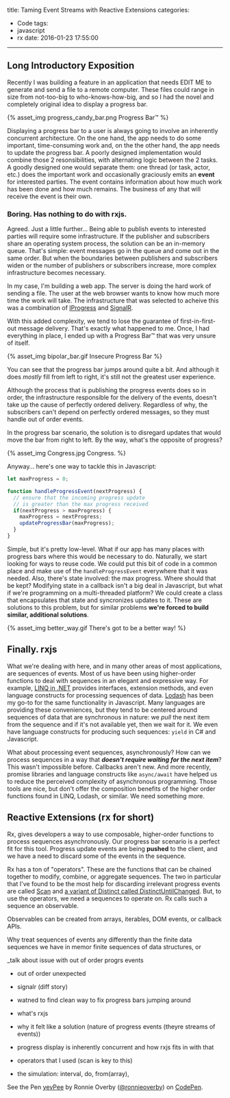 title: Taming Event Streams with Reactive Extensions
categories:
  - Code
tags:
  - javascript
  - rx
date: 2016-01-23 17:55:00
---
## Long Introductory Exposition

Recently I was building a feature in an application that needs EDIT ME to generate and send a file to a remote computer. These files could range in size from not-too-big to who-knows-how-big, and so I had the novel and completely original idea to display a progress bar.

{% asset_img progress_candy_bar.png Progress Bar™ %}

Displaying a progress bar to a user is always going to involve an inherently concurrent architecture. On the one hand, the app needs to do some important, time-consuming work and, on the the other hand, the app needs to update the progress bar. A poorly designed implementation would combine those 2 resonsibilities, with alternating logic between the 2 tasks. A goodly designed one would separate them: one thread (or task, actor, etc.) does the important work and occasionally graciously emits an **event** for interested parties. The event contains information about how much work has been done and how much remains. The business of any that will receive the event is their own.

### Boring. Has nothing to do with rxjs.

Agreed. Just a little further… Being able to publish events to interested parties will require some infrastructure. If the publisher and subscribers share an operating system process, the solution can be an in-memory queue. That's simple: event messages go in the queue and come out in the same order. But when the boundaries between publishers and subscribers widen or the number of publishers or subscribers increase, more complex infrastructure becomes necessary. 

In my case, I'm building a web app. The server is doing the hard work of sending a file. The user at the web browser wants to know how much more time the work will take. The infrastructure that was selected to acheive this was a combination of [IProgress<T>](http://blogs.msdn.com/b/dotnet/archive/2012/06/06/async-in-4-5-enabling-progress-and-cancellation-in-async-apis.aspx) and [SignalR](http://www.asp.net/signalr).

With this added complexity, we tend to lose the guarantee of first-in-first-out message delivery. That's exactly what happened to me. Once, I had everything in place, I ended up with a Progress Bar™ that was very unsure of itself.

{% asset_img bipolar_bar.gif Insecure Progress Bar %} 

You can see that the progress bar jumps around quite a bit. And although it does *mostly* fill from left to right, it's still not the greatest user experience.

Although the process that is publishing the progress events does so in order, the infrastructure responsible for the delivery of the events, doesn't take up the cause of perfectly ordered delivery. Regardless of why, the subscribers can't depend on perfectly ordered messages, so they must handle out of order events.

In the progress bar scenario, the solution is to disregard updates that would move the bar from right to left. By the way, what's the opposite of progress? 

{% asset_img Congress.jpg Congress. %}

Anyway… here's one way to tackle this in Javascript:

```javascript
let maxProgress = 0;

function handleProgressEvent(nextProgress) {
  // ensure that the incoming progress update
  // is greater than the max progress received
  if(nextProgress > maxProgress) {  
    maxProgress = nextProgress;
    updateProgressBar(maxProgress);
  }
}
```

Simple, but it's pretty low-level. What if our app has many places with progress bars where this would be necessary to do. Naturally, we start looking for ways to reuse code. We could put this bit of code in a common place and make use of the `handleProgressEvent` everywhere that it was needed. Also, there's state involved: the max progress. Where should that be kept? Modifying state in a callback isn't a big deal in Javascript, but what if we're programming on a multi-threaded platform? We could create a class that encapsulates that state and syncronizes updates to it. These are solutions to this problem, but for similar problems **we're forced to build similar, additional solutions**.

{% asset_img better_way.gif There's got to be a better way! %}

## Finally. rxjs

What we're dealing with here, and in many other areas of most applications, are sequences of events. Most of us have been using higher-order functions to deal with sequences in an elegant and expressive way. For example, [LINQ in .NET](https://msdn.microsoft.com/en-us/library/bb397926.aspx) provides interfaces, extension methods, and even language constructs for processing sequences of data. [Lodash](https://lodash.com/) has been my go-to for the same functionality in Javascript. Many languages are providing these conveniences, but they tend to be centered around sequences of data that are synchronous in nature: we *pull* the next item from the sequence and if it's not available yet, then we wait for it. We even have language constructs for producing such sequences: `yield` in C# and Javascript.

What about processing event sequences, asynchronously? How can we process sequences in a way that ***doesn't require waiting for the next item***? This wasn't impossible before. Callbacks aren't new. And more recently, promise libraries and language constructs like `async/await` have helped us to reduce the perceived complexity of asynchronous programming. Those tools are nice, but don't offer the composition benefits of the higher order functions found in LINQ, Lodash, or similar. We need something more.

## Reactive Extensions (rx for short)

Rx, gives developers a way to use composable, higher-order functions to process sequences asynchronously. Our progress bar scenario is a perfect fit for this tool. Progress update events are being **pushed** to the client, and we have a need to discard some of the events in the sequence.

Rx has a ton of "operators". These are the functions that can be chained together to modify, combine, or aggregate sequences. The two in particular that I've found to be the most help for discarding irrelevant progress events are called [Scan](http://reactivex.io/documentation/operators/scan.html) and [a variant of Distinct called DistinctUntilChanged](http://reactivex.io/documentation/operators/distinct.html). But, to use the operators, we need a sequences to operate on. Rx calls  such a sequence an observable.

Observables can be created from arrays, iterables, DOM events, or callback APIs.

Why treat sequences of events any differently than the finite data sequences we have in memor finite sequences of data structures, or 

_talk about issue with out of order progrs events
 - out of order unexpected
 - signalr (diff story)
 - watned to find clean way to fix progress bars jumping around

 - what's rxjs
 - why it felt like a solution (nature of progress events (theyre streams of events))
 - progress display is inherently concurrent and how rxjs fits in with that
 - operators that I used (scan is key to this)
 - the simulation: interval, do, from(array), 
 
 
 <p data-height="268" data-theme-id="0" data-slug-hash="yevPee" data-default-tab="result" data-user="ronnieoverby" data-preview="true" class='codepen'>See the Pen <a href='http://codepen.io/ronnieoverby/pen/yevPee/'>yevPee</a> by Ronnie Overby (<a href='http://codepen.io/ronnieoverby'>@ronnieoverby</a>) on <a href='http://codepen.io'>CodePen</a>.</p>
<script async src="//assets.codepen.io/assets/embed/ei.js"></script>